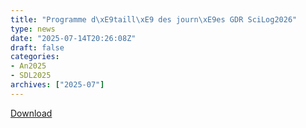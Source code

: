 ```yaml
---
title: "Programme d\xE9taill\xE9 des journ\xE9es GDR SciLog2026"
type: news
date: "2025-07-14T20:26:08Z"
draft: false
categories:
- An2025
- SDL2025
archives: ["2025-07"]
---
```


<object data="/assets/pdf/Programme_Journees-Nationales-du-GDR-GPL-2025-Sciencesconf.pdf" type="application/pdf" class="content" height="600px" width="100%"></object>

<a href="/assets/pdf/Programme_Journees-Nationales-du-GDR-GPL-2025-Sciencesconf.pdf" download>Download</a>
